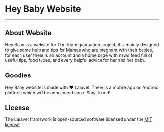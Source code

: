 # Hey Baby Website
-----------------
## About Website
Hey Baby is a website for Our Team graduation project, it is mainly designed to give some help and tips for Mamas who are pregnant with their babies, for each user there is an account and a home page with news feed full of useful tips, food types, and every helpful advice for her and her baby.

## Goodies
Hey Baby website is made with ❤️ Laravel.
There is a mobile app on Android platform which will be announced soon. Stay Tuned!

## License

The Laravel framework is open-sourced software licensed under the [MIT license](https://opensource.org/licenses/MIT).
